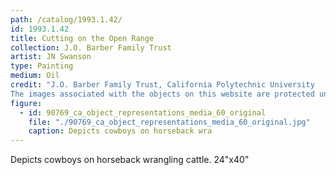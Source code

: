 ```yaml
---
path: /catalog/1993.1.42/
id: 1993.1.42
title: Cutting on the Open Range
collection: J.O. Barber Family Trust
artist: JN Swanson
type: Painting
medium: Oil
credit: "J.O. Barber Family Trust, California Polytechnic University
The images associated with the objects on this website are protected under United States copyright laws. We are pleased to share these materials as an educational resource for the public for non-commercial, educational and personal use only, or for fair use as defined by law."
figure:
  - id: 90769_ca_object_representations_media_60_original
    file: "./90769_ca_object_representations_media_60_original.jpg"
    caption: Depicts cowboys on horseback wra
---
```

Depicts cowboys on horseback wrangling cattle.
24"x40"
